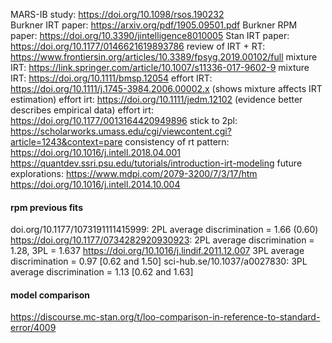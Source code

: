 MARS-IB study: https://doi.org/10.1098/rsos.190232   
Burkner IRT paper: https://arxiv.org/pdf/1905.09501.pdf
Burkner RPM paper: https://doi.org/10.3390/jintelligence8010005
Stan IRT paper: https://doi.org/10.1177/0146621619893786
review of IRT + RT: https://www.frontiersin.org/articles/10.3389/fpsyg.2019.00102/full
mixture IRT: https://link.springer.com/article/10.1007/s11336-017-9602-9
mixture IRT: https://doi.org/10.1111/bmsp.12054
effort IRT: https://doi.org/10.1111/j.1745-3984.2006.00002.x (shows mixture affects IRT estimation)
effort irt: https://doi.org/10.1111/jedm.12102 (evidence better describes empirical data)
effort irt: https://doi.org/10.1177/0013164420949896
stick to 2pl: https://scholarworks.umass.edu/cgi/viewcontent.cgi?article=1243&context=pare
consistency of rt pattern: https://doi.org/10.1016/j.intell.2018.04.001
https://quantdev.ssri.psu.edu/tutorials/introduction-irt-modeling
future explorations: https://www.mdpi.com/2079-3200/7/3/17/htm
https://doi.org/10.1016/j.intell.2014.10.004

#### rpm previous fits
doi.org/10.1177/1073191111415999: 2PL average discrimination = 1.66 (0.60)
https://doi.org/10.1177/0734282920930923: 2PL average discrimination = 1.28, 3PL = 1.637
https://doi.org/10.1016/j.lindif.2011.12.007 3PL average discrimination = 0.97 [0.62 and 1.50]
sci-hub.se/10.1037/a0027830: 3PL average discrimination = 1.13 [0.62 and 1.63]

#### model comparison
https://discourse.mc-stan.org/t/loo-comparison-in-reference-to-standard-error/4009